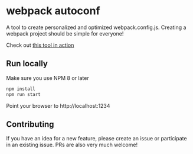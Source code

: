 # webpack autoconf

A tool to create personalized and optimized webpack.config.js. Creating a webpack project should be simple for everyone!

Check out [this tool in action](https://webpack.jakoblind.no)

## Run locally

Make sure you use NPM 8 or later

```sh
npm install
npm run start
```

Point your browser to http://localhost:1234

## Contributing

If you have an idea for a new feature, please create an issue or participate in an existing issue. PRs are also very much welcome!
